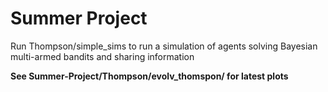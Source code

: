 # Summer Project

Run Thompson/simple_sims to run a simulation of agents solving Bayesian multi-armed bandits and sharing information 

**See Summer-Project/Thompson/evolv_thomspon/ for latest plots**
